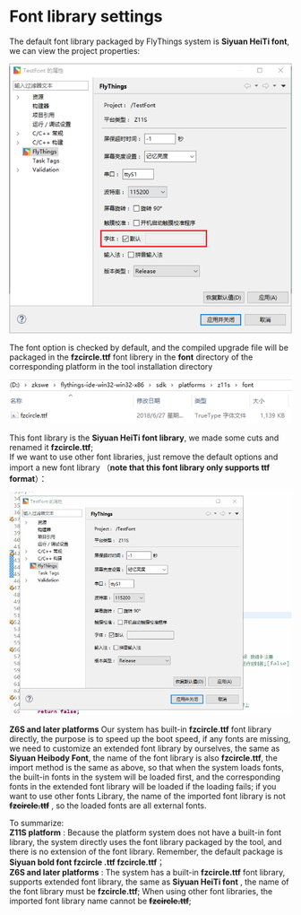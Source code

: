 
# Font library settings
The default font library packaged by FlyThings system is **Siyuan HeiTi font**, we can view the project properties:

![](images/font_setting.png)

The font option is checked by default, and the compiled upgrade file will be packaged in the **fzcircle.ttf** font librery in the **font** directory of the corresponding platform in the tool installation directory

![](images/font_path.png)

This font library is the **Siyuan HeiTi font library**, we made some cuts and renamed it **fzcircle.ttf**;<br/>
If we want to use other font libraries, just remove the default options and import a new font library  （**note that this font library only supports ttf format**）：

![](images/load_ttf.gif)

**Z6S and later platforms**  Our system has built-in **fzcircle.ttf** font library directly, the purpose is to speed up the boot speed, if any fonts are missing, we need to customize an extended font library by ourselves, the same as **Siyuan Heibody Font**, the name of the font library is also  **fzcircle.ttf**, the import method is the same as above, so that when the system loads fonts, the built-in fonts in the system will be loaded first, and the corresponding fonts in the extended font library will be loaded if the loading fails; if you want to use other fonts Library, the name of the imported font library is not **~~fzcircle.ttf~~** , so the loaded fonts are all external fonts.<br/>

To summarize:<br/>
**Z11S platform** : Because the platform system does not have a built-in font library, the system directly uses the font library packaged by the tool, and there is no extension of the font library. Remember, the default package is **Siyuan bold font fzcircle .ttf fzcircle.ttf**； <br/>
**Z6S and later platforms** : The system has a built-in **fzcircle.ttf** font library, supports extended font library, the same as **Siyuan HeiTi font** , the name of the font library must be **fzcircle.ttf**; When using other font libraries, the imported font library name cannot be **~~fzcircle.ttf~~**;